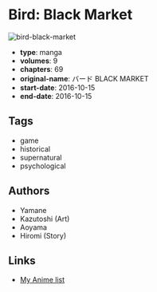 # Bird: Black Market

![bird-black-market](https://cdn.myanimelist.net/images/manga/2/231389.jpg)

-   **type**: manga
-   **volumes**: 9
-   **chapters**: 69
-   **original-name**: バード BLACK MARKET
-   **start-date**: 2016-10-15
-   **end-date**: 2016-10-15

## Tags

-   game
-   historical
-   supernatural
-   psychological

## Authors

-   Yamane
-   Kazutoshi (Art)
-   Aoyama
-   Hiromi (Story)

## Links

-   [My Anime list](https://myanimelist.net/manga/114917/Bird__Black_Market)
